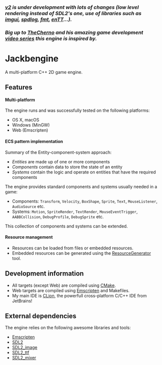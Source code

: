 ### ***[v2](https://github.com/Jackbenfu/Jackbengine/tree/v2) is under development with lots of changes (low level rendering instead of SDL2's one, use of libraries such as [imgui](https://github.com/ocornut/imgui), [spdlog](https://github.com/gabime/spdlog), [fmt](https://github.com/fmtlib/fmt), [enTT](https://github.com/skypjack/entt)...).***

### ***Big up to [TheCherno](https://github.com/TheCherno) and his amazing game development [video series](https://www.youtube.com/user/TheChernoProject/) this engine is inspired by.***

# Jackbengine
A multi-platform C++ 2D game engine.

## Features

#### Multi-platform
The engine runs and was successfully tested on the following platforms:
- OS X, macOS
- Windows (MinGW)
- Web (Emscripten)

#### ECS pattern implementation
Summary of the Entity-component-system approach:
- _Entities_ are made up of one or more components
- _Components_ contain data to store the state of an entity
- _Systems_ contain the logic and operate on entities that have the required components

The engine provides standard components and systems usually needed in a game:
* Components: `Transform`, `Velocity`, `BoxShape`, `Sprite`, `Text`, `MouseListener`, `AudioSource` etc.
* Systems: `Motion`, `SpriteRender`, `TextRender`, `MouseEventTrigger`, `AABBCollision`, `DebugProfile`, `DebugSprite` etc.

This collection of components and systems can be extended.

#### Resource management
- Resources can be loaded from files or embedded resources.
- Embedded resources can be generated using the [ResourceGenerator](https://github.com/Jackbenfu/ResourceGenerator) tool.
 
## Development information
- All targets (except Web) are compiled using [CMake](https://cmake.org/).
- Web targets are compiled using [Emscripten](http://emscripten.org/) and Makefiles.
- My main IDE is [CLion](https://www.jetbrains.com/clion/), the powerfull cross-platform C/C++ IDE from JetBrains!

## External dependencies
The engine relies on the following awesome libraries and tools:
- [Emscripten](http://emscripten.org/)
- [SDL2](https://www.libsdl.org/)
- [SDL2_image](https://www.libsdl.org/projects/SDL_image/)
- [SDL2_ttf](https://www.libsdl.org/projects/SDL_ttf/)
- [SDL2_mixer](https://www.libsdl.org/projects/SDL_mixer/)
